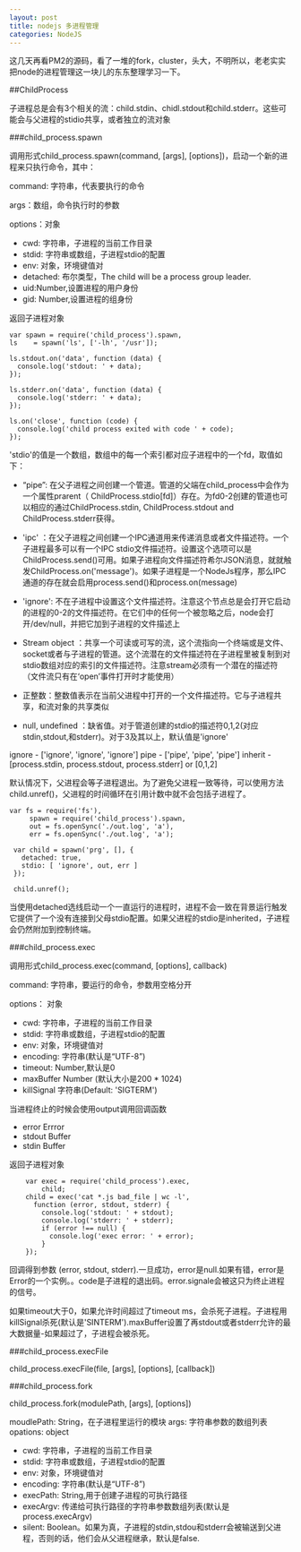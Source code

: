 ```yaml
---
layout: post
title: nodejs 多进程管理
categories: NodeJS
---
```


这几天再看PM2的源码，看了一堆的fork，cluster，头大，不明所以，老老实实把node的进程管理这一块儿的东东整理学习一下。

##ChildProcess

子进程总是会有3个相关的流：child.stdin、chidl.stdout和child.stderr。这些可能会与父进程的stidio共享，或者独立的流对象

###child_process.spawn

调用形式child_process.spawn(command, [args], [options])，启动一个新的进程来只执行命令，其中：

command: 字符串，代表要执行的命令

args：数组，命令执行时的参数

options：对象

* cwd: 字符串，子进程的当前工作目录
* stdid: 字符串或数组，子进程stdio的配置
* env: 对象，环境键值对
* detached: 布尔类型，The child will be a process group leader. 
* uid:Number,设置进程的用户身份
* gid: Number,设置进程的组身份

返回子进程对象

    var spawn = require('child_process').spawn,
    ls    = spawn('ls', ['-lh', '/usr']);

    ls.stdout.on('data', function (data) {
      console.log('stdout: ' + data);
    });

    ls.stderr.on('data', function (data) {
      console.log('stderr: ' + data);
    });

    ls.on('close', function (code) {
      console.log('child process exited with code ' + code);
	});
    
'stdio'的值是一个数组，数组中的每一个索引都对应子进程中的一个fd，取值如下：

* “pipe”: 在父子进程之间创建一个管道。管道的父端在child_process中会作为一个属性prarent（ ChildProcess.stdio[fd]）存在。为fd0-2创建的管道也可以相应的通过ChildProcess.stdin, ChildProcess.stdout and ChildProcess.stderr获得。


* 'ipc' ：在父子进程之间创建一个IPC通道用来传递消息或者文件描述符。一个子进程最多可以有一个IPC stdio文件描述符。设置这个选项可以是ChildProcess.send()可用。如果子进程向文件描述符希尔JSON消息，就就触发ChildProcess.on('message')。如果子进程是一个NodeJs程序，那么IPC通道的存在就会启用process.send()和process.on(message)
* 'ignore': 不在子进程中设置这个文件描述符。注意这个节点总是会打开它启动的进程的0-2的文件描述符。在它们中的任何一个被忽略之后，node会打开/dev/null，并把它加到子进程的文件描述上
* Stream object ：共享一个可读或可写的流，这个流指向一个终端或是文件、socket或者与子进程的管道。这个流潜在的文件描述符在子进程里被复制到对stdio数组对应的索引的文件描述符。注意stream必须有一个潜在的描述符（文件流只有在‘open’事件打开时才能使用）
* 正整数：整数值表示在当前父进程中打开的一个文件描述符。它与子进程共享，和流对象的共享类似
* null, undefined ：缺省值。对于管道创建的stdio的描述符0,1,2(对应stdin,stdout,和stderr)。对于3及其以上，默认值是'ignore'

ignore - ['ignore', 'ignore', 'ignore']
pipe - ['pipe', 'pipe', 'pipe']
inherit - [process.stdin, process.stdout, process.stderr] or [0,1,2]

默认情况下，父进程会等子进程退出。为了避免父进程一致等待，可以使用方法child.unref()，父进程的时间循环在引用计数中就不会包括子进程了。

    var fs = require('fs'),
         spawn = require('child_process').spawn,
         out = fs.openSync('./out.log', 'a'),
         err = fs.openSync('./out.log', 'a');

     var child = spawn('prg', [], {
       detached: true,
       stdio: [ 'ignore', out, err ]
     });

     child.unref();

当使用detached选线启动一个一直运行的进程时，进程不会一致在背景运行触发它提供了一个没有连接到父母stdio配置。如果父进程的stdio是inherited，子进程会仍然附加到控制终端。


###child_process.exec

调用形式child_process.exec(command, [options], callback)

command: 字符串，要运行的命令，参数用空格分开

options： 对象

* cwd: 字符串，子进程的当前工作目录
* stdid: 字符串或数组，子进程stdio的配置
* env: 对象，环境键值对
* encoding: 字符串(默认是“UTF-8”)
* timeout: Number,默认是0
* maxBuffer Number (默认大小是200 * 1024)
* killSignal 字符串(Default: 'SIGTERM')


当进程终止的时候会使用output调用回调函数
* error Errror
* stdout Buffer
* stdin Buffer

返回子进程对象

        var exec = require('child_process').exec,
            child;
        child = exec('cat *.js bad_file | wc -l',
          function (error, stdout, stderr) {
            console.log('stdout: ' + stdout);
            console.log('stderr: ' + stderr);
            if (error !== null) {
              console.log('exec error: ' + error);
            }
        });
       
回调得到参数 (error, stdout, stderr).一旦成功，error是null.如果有错，error是Error的一个实例。。code是子进程的退出码。error.signale会被这只为终止进程的信号。

如果timeout大于0，如果允许时间超过了timeout ms，会杀死子进程。子进程用killSignal杀死(默认是'SINTERM').maxBuffer设置了再stdout或者stderr允许的最大数据量-如果超过了，子进程会被杀死。

###child_process.execFile

child_process.execFile(file, [args], [options], [callback])

###child_process.fork

child_process.fork(modulePath, [args], [options])

moudlePath: String，在子进程里运行的模块
args: 字符串参数的数组列表
opations: object

* cwd: 字符串，子进程的当前工作目录
* stdid: 字符串或数组，子进程stdio的配置
* env: 对象，环境键值对
* encoding: 字符串(默认是“UTF-8”)
* execPath: String,用于创建子进程的可执行路径
* execArgv: 传递给可执行路径的字符串参数数组列表(默认是process.execArgv)
* silent: Boolean。如果为真，子进程的stdin,stdou和stderr会被输送到父进程，否则的话，他们会从父进程继承，默认是false.
